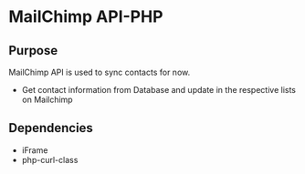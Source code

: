 # MailChimp API-PHP

## Purpose

MailChimp API is used to sync contacts for now.

* Get contact information from Database and update in the respective lists on Mailchimp


## Dependencies

* iFrame
* php-curl-class

